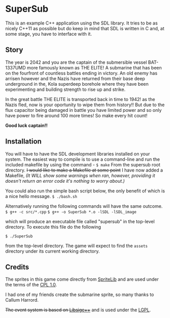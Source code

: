 # SuperSub #

This is an example C++ application using the SDL library.
It tries to be as nicely C++11 as possible but do keep in
mind that SDL is written in C and, at some stage, you have
to interface with it.

## Story ##
The year is 2042 and you are the captain of the submersible vessel BAT-1337UMD more famously known
as THE ELITE! A submarine that has been on the fourfront of countless battles ending in victory.
An old enemy has arrisen however and the Nazis have returned from their base deep underground in the,
Kola superdeep borehole where they have been experimenting and building strength to rise up and strike.

In the great battle THE ELITE is transported back in time to 1942! as the Nazis fled, now is your
oportunity to wipe them from history!! But due to the flux capacitor being damaged in battle you have
limited power and so only have power to fire around 100 more times! So make every hit count!

**Good luck captain!!**


## Installation ##
You will have to have the SDL development libraries installed on
your system.  The easiest way to compile is to use a command-line
and run the included makefile by using the command -
`$ make` From the supersub root directory.
~~I would like to make a Makefile at some point~~ I have now added a Makefile, *(It WILL show some warnings
when ran, however, providing it doesn't return an error code it's nothing to worry about.)*


You could also run the simple bash script below, the only benefit of which is a nice hello message.
`$ ./bash.sh`


Alternatively running the following commands will have the same outcome.
`$ g++ -c src/*.cpp`
`$ g++ -o SuperSub *.o -lSDL -lSDL_image`

which will produce an executable file called "supersub" in the
top-level directory.  To execute this file do the following

`$ ./SuperSub`
 
from the top-level directory.  The game will expect to find the
`assets` directory under its current working directory.

## Credits ##
The sprites in this game come directly from 
[SpriteLib](http://www.widgetworx.com/widgetworx/portfolio/spritelib.html) and are used
under the terms of the [CPL 1.0](http://opensource.org/licenses/cpl1.0.php).

I had one of my friends create the submarine sprite, so many thanks to Callum Harrord.


~~The event system is based on [Libsigc++](http://libsigc.sourceforge.net/)~~
and is used under the [LGPL](http://www.gnu.org/copyleft/lgpl.html).
